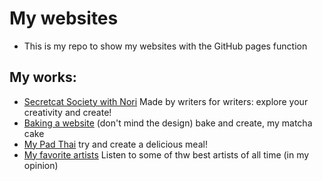 # My websites
* This is my repo to show my websites with the GitHub pages function
## My works:
* [Secretcat Society with Nori](https://az8112.github.io/main.html)
Made by writers for writers:
  explore your creativity and create!
* [Baking a website](https://az8112.github.io/baking_a_website/Baking_a_website)
  (don't mind the design)
  bake and create, my matcha cake
* [My Pad Thai](https://az8112.github.io/pad_thai/my_phad_thai.html)
  try and create a delicious meal!
* [My favorite artists](https://az8112.github.io/my_favorite_artists/my_favorite_artists.html)
Listen to some of thw best artists of all time (in my opinion)